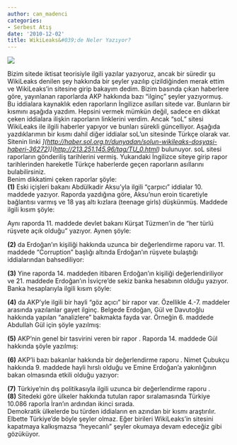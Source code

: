```yaml
---
author: can_madenci
categories:
- Serbest Atış
date: '2010-12-02'
title: WikiLeaks&#039;de Neler Yazıyor?
---
```


![](http://www.beehivecity.com/wp-content/uploads/2010/07/wikileaks.jpg)

Bizim sitede iktisat teorisiyle ilgili yazılar yazıyoruz, ancak bir süredir şu WikiLeaks denilen şey hakkında bir şeyler yazılıp çizildiğinden merak ettim ve WikiLeaks’in sitesine girip bakayım dedim. Bizim basında çıkan haberlere göre, yayınlanan raporlarda AKP hakkında bazı “ilginç” şeyler yazıyormuş.  
Bu iddialara kaynaklık eden raporların İngilizce asılları sitede var. Bunların bir kısmını aşağıda yazdım. Hepsini vermek mümkün değil, sadece en dikkat çeken iddialara ilişkin raporların linklerini verdim. Ancak “soL” sitesi WikiLeaks ile ilgili haberler yapıyor ve bunları sürekli güncelliyor. Aşağıda yazdıklarımın bir kısmı dahil diğer iddialar soL’un sitesinde Türkçe olarak var. Sitenin linki *](http://haber.sol.org.tr/dunyadan/solun-wikileaks-dosyasi-haberi-36272)](http://213.251.145.96/tag/TU_0.html)* bulunuyor. soL sitesi raporların gönderiliş tarihlerini vermiş. Yukarıdaki İngilizce siteye girip rapor tarihlerinden hareketle Türkçe haberlerde geçen raporların asıllarını bulabilirsiniz.  
Benim dikkatimi çeken raporlar şöyle:  
**(1)** Eski içişleri bakanı Abdülkadir Aksu’yla ilgili “çarpıcı” iddialar *[](http://213.251.145.96/cable/2005/06/05ANKARA3199.html)* 10. maddede yazıyor. Raporda yazdığına göre, Aksu’nun eroin ticaretiyle bağlantısı varmış ve 18 yaş altı kızlara (teenage girls) düşkünmüş. Maddede ilgili kısım şöyle:  
  
 Aynı raporda 11. maddede devlet bakanı Kürşat Tüzmen’in de “her türlü rüşvete açık olduğu” yazıyor. Aynen şöyle:  
  
**(2)** *[](http://213.251.145.96/cable/2004/01/04ANKARA348.html)* da Erdoğan’ın kişiliği hakkında uzunca bir değerlendirme raporu var. 11. maddede “Corruption” başlığı altında Erdoğan’ın rüşvete bulaştığı iddialarından bahsediliyor:  
  
**(3)** Yine *[](http://213.251.145.96/cable/2004/12/04ANKARA7211.html)* raporda 14. maddeden itibaren Erdoğan’ın kişiliği değerlendiriliyor ve 21. maddede Erdoğan’ın İsviçre’de sekiz banka hesabının olduğu yazıyor. Banka hesaplarıyla ilgili kısım şöyle:  
  
**(4)** *[](http://213.251.145.96/cable/2005/03/05ANKARA1730.html)* da AKP’yle ilgili bir hayli “göz açıcı” bir rapor var. Özellikle 4.-7. maddeler arasında yazılanlar gayet ilginç. Belgede Erdoğan, Gül ve Davutoğlu hakkında yapılan “analizlere” bakmakta fayda var. Örneğin 6. maddede Abdullah Gül için şöyle yazılmış:  
  
**(5)** AKP’nin genel bir tasvirini veren bir rapor *[](http://213.251.145.96/cable/2005/12/05ANKARA7215.html)*. Raporda 14. maddede Gül hakkında şöyle yazılmış:  
  
**(6)** AKP’li bazı bakanlar hakkında bir değerlendirme raporu *[](http://213.251.145.96/cable/2005/06/05ANKARA3199.html)*. Nimet Çubukçu hakkında 9. maddede hayli hırslı olduğu ve Emine Erdoğan’a yakınlığının bakan olmasında etkili olduğu yazıyor:  
  
**(7)** Türkiye’nin dış politikasıyla ilgili uzunca bir değerlendirme raporu *[](http://213.251.145.96/cable/2010/01/10ANKARA87.html)*.  
**(8)** Sitedeki *[](http://public.tableausoftware.com/views/tags/Country)* göre ülkeler hakkında tutulan rapor sıralamasında Türkiye 10.086 raporla İran’ın ardından ikinci sırada.  
Demokratik ülkelerde bu türden iddiaların en azından bir kısmı araştırılır. Elbette Türkiye’de böyle şeyler olmaz. Eğer birileri WikiLeaks’in sitesini kapatmaya kalkışmazsa “heyecanlı” şeyler okumaya devam edeceğiz gibi gözüküyor.